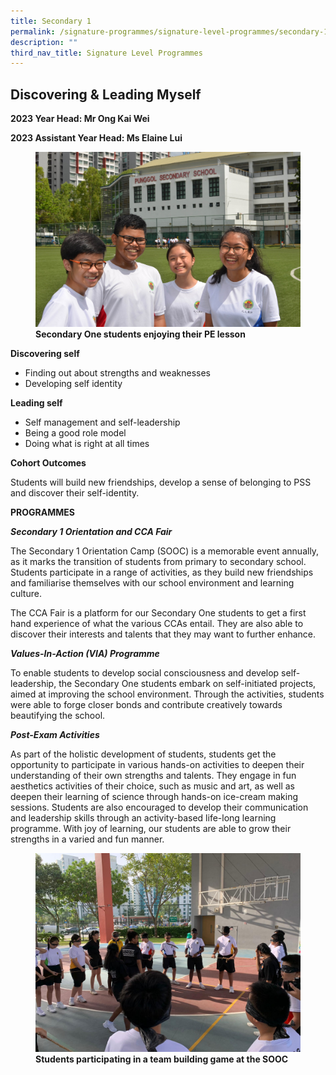 ```yaml
---
title: Secondary 1
permalink: /signature-programmes/signature-level-programmes/secondary-1/
description: ""
third_nav_title: Signature Level Programmes
---
```

## Discovering &amp; Leading Myself
	
**2023 Year Head: Mr Ong Kai Wei**

**2023 Assistant Year Head: 
Ms Elaine Lui**

<figure>
<img src="/images/Signature%20Programmes/Signature%20Level%20Programmes/Sec%201/New%20Sec%201s-2.jpg">
<figcaption> <strong> Secondary One students enjoying their PE lesson</strong> </figcaption>
</figure>

**Discovering self**

*   Finding out about strengths and weaknesses
*   Developing self identity

  

**Leading self**

*   Self management and self-leadership
*   Being a good role model
*   Doing what is right at all times

  

**Cohort Outcomes**

Students will build new friendships, develop a sense of belonging to PSS and discover their self-identity.

  

  

**PROGRAMMES**

  

**_Secondary 1 Orientation and CCA Fair_**

  

The Secondary 1 Orientation Camp (SOOC) is a memorable event annually, as it marks the transition of students from primary to secondary school. Students participate in a range of activities, as they build new friendships and familiarise themselves with our school environment and learning culture. 
	
The CCA Fair is a platform for our Secondary One students to get a first hand experience of what the various CCAs entail. They are also able to discover their interests and talents that they may want to further enhance.

  

  

_**Values-In-Action (VIA) Programme**_

 To enable students to develop social consciousness and develop self-leadership, the Secondary One students embark on self-initiated projects, aimed at improving the school environment. Through the activities, students were able to forge closer bonds and contribute creatively towards beautifying the school.

  

  

**_Post-Exam Activities_**

  
 As part of the holistic development of students, students get the opportunity to participate in various hands-on activities to deepen their understanding of their own strengths and talents. They engage in fun aesthetics activities of their choice, such as music and art, as well as deepen their learning of science through hands-on ice-cream making sessions. Students are also encouraged to develop their communication and leadership skills through an activity-based life-long learning programme. With joy of learning, our students are able to grow their strengths in a varied and fun manner.

<figure>
<img src="/images/Signature%20Programmes/Signature%20Level%20Programmes/Sec%201/Orientation4.jpeg">
<figcaption> <strong> Students participating in a team building game at the SOOC </strong> </figcaption>
</figure>